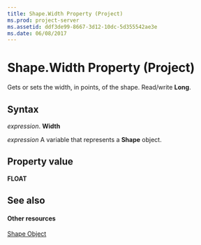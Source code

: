 ```yaml
---
title: Shape.Width Property (Project)
ms.prod: project-server
ms.assetid: ddf3de99-8667-3d12-10dc-5d355542ae3e
ms.date: 06/08/2017
---
```



# Shape.Width Property (Project)
Gets or sets the width, in points, of the shape. Read/write  **Long**.

## Syntax

 _expression_. **Width**

 _expression_ A variable that represents a **Shape** object.


## Property value

 **FLOAT**


## See also


#### Other resources


[Shape Object](Project.shape.md)

